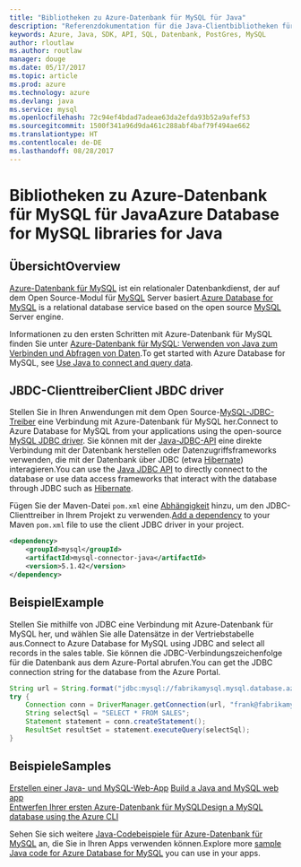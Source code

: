 ```yaml
---
title: "Bibliotheken zu Azure-Datenbank für MySQL für Java"
description: "Referenzdokumentation für die Java-Clientbibliotheken für Azure-Datenbank für MySQL"
keywords: Azure, Java, SDK, API, SQL, Datenbank, PostGres, MySQL
author: rloutlaw
ms.author: routlaw
manager: douge
ms.date: 05/17/2017
ms.topic: article
ms.prod: azure
ms.technology: azure
ms.devlang: java
ms.service: mysql
ms.openlocfilehash: 72c94ef4bdad7adeae63da2efda93b52a9afef53
ms.sourcegitcommit: 1500f341a96d9da461c288abf4baf79f494ae662
ms.translationtype: HT
ms.contentlocale: de-DE
ms.lasthandoff: 08/28/2017
---
```

# <a name="azure-database-for-mysql-libraries-for-java"></a><span data-ttu-id="58cf7-104">Bibliotheken zu Azure-Datenbank für MySQL für Java</span><span class="sxs-lookup"><span data-stu-id="58cf7-104">Azure Database for MySQL libraries for Java</span></span>

## <a name="overview"></a><span data-ttu-id="58cf7-105">Übersicht</span><span class="sxs-lookup"><span data-stu-id="58cf7-105">Overview</span></span>

<span data-ttu-id="58cf7-106">[Azure-Datenbank für MySQL](/azure/sql-database/sql-database-technical-overview) ist ein relationaler Datenbankdienst, der auf dem Open Source-Modul für [MySQL](https://www.mysql.com/) Server basiert.</span><span class="sxs-lookup"><span data-stu-id="58cf7-106">[Azure Database for MySQL](/azure/sql-database/sql-database-technical-overview) is a relational database service based on the open source [MySQL](https://www.mysql.com/) Server engine.</span></span> 

<span data-ttu-id="58cf7-107">Informationen zu den ersten Schritten mit Azure-Datenbank für MySQL finden Sie unter [Azure-Datenbank für MySQL: Verwenden von Java zum Verbinden und Abfragen von Daten](/azure/mysql/connect-java).</span><span class="sxs-lookup"><span data-stu-id="58cf7-107">To get started with Azure Database for MySQL, see [Use Java to connect and query data](/azure/mysql/connect-java).</span></span>

## <a name="client-jbdc-driver"></a><span data-ttu-id="58cf7-108">JBDC-Clienttreiber</span><span class="sxs-lookup"><span data-stu-id="58cf7-108">Client JBDC driver</span></span>

<span data-ttu-id="58cf7-109">Stellen Sie in Ihren Anwendungen mit dem Open Source-[MySQL-JDBC-Treiber](https://dev.mysql.com/downloads/connector/j/) eine Verbindung mit Azure-Datenbank für MySQL her.</span><span class="sxs-lookup"><span data-stu-id="58cf7-109">Connect to Azure Database for MySQL from your applications using the open-source [MySQL JDBC driver](https://dev.mysql.com/downloads/connector/j/).</span></span> <span data-ttu-id="58cf7-110">Sie können mit der [Java-JDBC-API](https://docs.oracle.com/javase/8/docs/technotes/guides/jdbc/) eine direkte Verbindung mit der Datenbank herstellen oder Datenzugriffsframeworks verwenden, die mit der Datenbank über JDBC (etwa [Hibernate](http://hibernate.org/)) interagieren.</span><span class="sxs-lookup"><span data-stu-id="58cf7-110">You can use the [Java JDBC API](https://docs.oracle.com/javase/8/docs/technotes/guides/jdbc/) to directly connect to the database or use data access frameworks that interact with the database through JDBC such as [Hibernate](http://hibernate.org/).</span></span>

<span data-ttu-id="58cf7-111">Fügen Sie der Maven-Datei `pom.xml` eine [Abhängigkeit](https://maven.apache.org/guides/getting-started/index.html#How_do_I_use_external_dependencies) hinzu, um den JDBC-Clienttreiber in Ihrem Projekt zu verwenden.</span><span class="sxs-lookup"><span data-stu-id="58cf7-111">[Add a dependency](https://maven.apache.org/guides/getting-started/index.html#How_do_I_use_external_dependencies) to your Maven `pom.xml` file to use the client JDBC driver in your project.</span></span>  

```XML
<dependency>
    <groupId>mysql</groupId>
    <artifactId>mysql-connector-java</artifactId>
    <version>5.1.42</version>
</dependency>
```   

## <a name="example"></a><span data-ttu-id="58cf7-112">Beispiel</span><span class="sxs-lookup"><span data-stu-id="58cf7-112">Example</span></span>

<span data-ttu-id="58cf7-113">Stellen Sie mithilfe von JDBC eine Verbindung mit Azure-Datenbank für MySQL her, und wählen Sie alle Datensätze in der Vertriebstabelle aus.</span><span class="sxs-lookup"><span data-stu-id="58cf7-113">Connect to Azure Database for MySQL using JDBC and select all records in the sales table.</span></span> <span data-ttu-id="58cf7-114">Sie können die JDBC-Verbindungszeichenfolge für die Datenbank aus dem Azure-Portal abrufen.</span><span class="sxs-lookup"><span data-stu-id="58cf7-114">You can get the JDBC connection string for the database from the Azure Portal.</span></span>

```java
String url = String.format("jdbc:mysql://fabrikamysql.mysql.database.azure.com:3306/fabrikamdb?verifyServerCertificate=true&useSSL=true&requireSSL=false");
try {
    Connection conn = DriverManager.getConnection(url, "frank@fabrikamysql", "aBcDeFgHiJkL");
    String selectSql = "SELECT * FROM SALES";
    Statement statement = conn.createStatement();
    ResultSet resultSet = statement.executeQuery(selectSql);
}
```

## <a name="samples"></a><span data-ttu-id="58cf7-115">Beispiele</span><span class="sxs-lookup"><span data-stu-id="58cf7-115">Samples</span></span>

<span data-ttu-id="58cf7-116">[Erstellen einer Java- und MySQL-Web-App](/azure/app-service-web/app-service-web-tutorial-java-mysql) </span><span class="sxs-lookup"><span data-stu-id="58cf7-116">[Build a Java and MySQL web app](/azure/app-service-web/app-service-web-tutorial-java-mysql) </span></span>  
[<span data-ttu-id="58cf7-117">Entwerfen Ihrer ersten Azure-Datenbank für MySQL</span><span class="sxs-lookup"><span data-stu-id="58cf7-117">Design a MySQL database using the Azure CLI</span></span>](/azure/mysql/tutorial-design-database-using-cli)   

<span data-ttu-id="58cf7-118">Sehen Sie sich weitere [Java-Codebeispiele für Azure-Datenbank für MySQL](https://azure.microsoft.com/resources/samples/?platform=java&term=mysql) an, die Sie in Ihren Apps verwenden können.</span><span class="sxs-lookup"><span data-stu-id="58cf7-118">Explore more [sample Java code for Azure Database for MySQL](https://azure.microsoft.com/resources/samples/?platform=java&term=mysql) you can use in your apps.</span></span>
